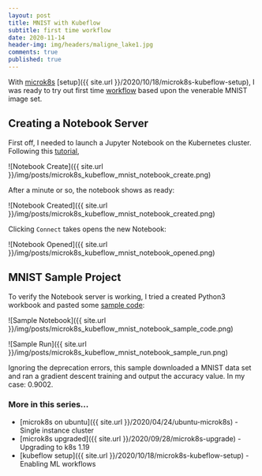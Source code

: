 ```yaml
---
layout: post
title: MNIST with Kubeflow
subtitle: first time workflow
date: 2020-11-14
header-img: img/headers/maligne_lake1.jpg
comments: true
published: true
---
```


With [microk8s](https://microk8s.io/) [setup]({{ site.url }}/2020/10/18/microk8s-kubeflow-setup), I was ready to try out first time [workflow](https://www.kubeflow.org/docs/gke/gcp-e2e/) based upon the venerable MNIST image set.  

## Creating a Notebook Server
First off, I needed to launch a Jupyter Notebook on the Kubernetes cluster.  Following this [tutorial](https://www.kubeflow.org/docs/notebooks/setup/#create-a-jupyter-notebook-server-and-add-a-notebook), 

![Notebook Create]({{ site.url }}/img/posts/microk8s_kubeflow_mnist_notebook_create.png)

After a minute or so, the notebook shows as ready:

![Notebook Created]({{ site.url }}/img/posts/microk8s_kubeflow_mnist_notebook_created.png)

Clicking `Connect` takes opens the new Notebook:

![Notebook Opened]({{ site.url }}/img/posts/microk8s_kubeflow_mnist_notebook_opened.png)

## MNIST Sample Project

To verify the Notebook server is working, I tried a created Python3 workbook and pasted some [sample code](https://www.kubeflow.org/docs/notebooks/setup/#experiment-with-your-notebook):

![Sample Notebook]({{ site.url }}/img/posts/microk8s_kubeflow_mnist_notebook_sample_code.png)

![Sample Run]({{ site.url }}/img/posts/microk8s_kubeflow_mnist_notebook_sample_run.png)

Ignoring the deprecation errors, this sample downloaded a MNIST data set and ran a gradient descent training and output the accuracy value.  In my case: 0.9002.

### More in this series...
* [microk8s on ubuntu]({{ site.url }}/2020/04/24/ubuntu-microk8s) - Single instance cluster
* [microk8s upgraded]({{ site.url }}/2020/09/28/microk8s-upgrade) - Upgrading to k8s 1.19
* [kubeflow setup]({{ site.url }}/2020/10/18/microk8s-kubeflow-setup) - Enabling ML workflows
